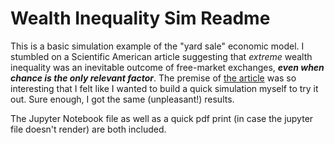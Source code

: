 # Wealth Inequality Sim Readme

This is a basic simulation example of the "yard sale" economic model. I stumbled on a Scientific American article suggesting that *extreme* wealth inequality was an inevitable outcome of free-market exchanges, ***even when chance is the only relevant factor***. The premise of [the article](https://www.scientificamerican.com/article/is-inequality-inevitable/) was so interesting that I felt like I wanted to build a quick simulation myself to try it out. Sure enough, I got the same (unpleasant!) results.

The Jupyter Notebook file as well as a quick pdf print (in case the jupyter file doesn't render) are both included.
